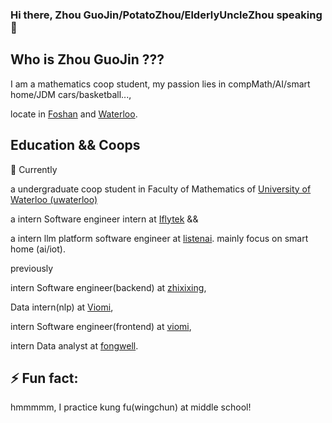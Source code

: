 ### Hi there, Zhou GuoJin/PotatoZhou/ElderlyUncleZhou speaking 👋
## Who is Zhou GuoJin ???
I am a mathematics coop student, my passion lies in compMath/AI/smart home/JDM cars/basketball...,

locate in [Foshan](https://wikitravel.org/en/Foshan) and [Waterloo](https://wikitravel.org/en/Waterloo). 

## Education && Coops
🔭 Currently

a undergraduate coop student in Faculty of Mathematics of [University of Waterloo (uwaterloo)](https://uwaterloo.ca/)

a intern Software engineer intern at [Iflytek](https://www.iflytek.com/en/about-us/about.html) &&

a intern llm platform software engineer at [listenai](https://www.listenai.com/about/). mainly focus on smart home (ai/iot).


previously 

intern Software engineer(backend) at [zhixixing](),

Data intern(nlp) at [Viomi](),

intern Software engineer(frontend) at [viomi](),

intern Data analyst at [fongwell]().


## ⚡ Fun fact:

hmmmmm, I practice kung fu(wingchun) at middle school!
<!--
**PotatoZhou/PotatoZhou** is a ✨ _special_ ✨ repository because its `README.md` (this file) appears on your GitHub profile.

Here are some ideas to get you started:

- 🔭 I’m currently working on ...
- 🌱 I’m currently learning ...
- 👯 I’m looking to collaborate on ...
- 🤔 I’m looking for help with ...
- 💬 Ask me about ...
- 📫 How to reach me: ...
- 😄 Pronouns: ...
- ⚡ Fun fact: ...
-->
